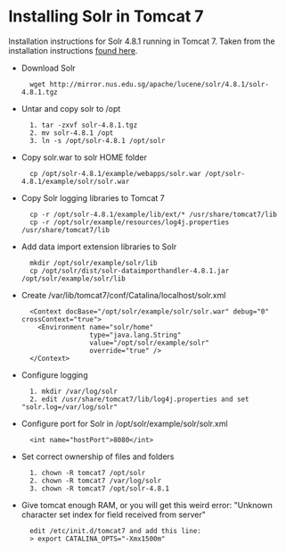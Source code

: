 Installing Solr in Tomcat 7
===========================

Installation instructions for Solr 4.8.1 running in Tomcat 7. Taken from the installation instructions [found here](http://stackoverflow.com/questions/23503116/cant-get-solr-4-8-working-with-tomcat-7-and-ubuntu-12-04).

- Download Solr

        wget http://mirror.nus.edu.sg/apache/lucene/solr/4.8.1/solr-4.8.1.tgz

- Untar and copy solr to /opt

        1. tar -zxvf solr-4.8.1.tgz
        2. mv solr-4.8.1 /opt
        3. ln -s /opt/solr-4.8.1 /opt/solr

- Copy solr.war to solr HOME folder
        
        cp /opt/solr-4.8.1/example/webapps/solr.war /opt/solr-4.8.1/example/solr/solr.war

- Copy Solr logging libraries to Tomcat 7

        cp -r /opt/solr-4.8.1/example/lib/ext/* /usr/share/tomcat7/lib
        cp -r /opt/solr/example/resources/log4j.properties /usr/share/tomcat7/lib
        

- Add data import extension libraries to Solr 
  
        mkdir /opt/solr/example/solr/lib
        cp /opt/solr/dist/solr-dataimporthandler-4.8.1.jar /opt/solr/example/solr/lib
        
- Create /var/lib/tomcat7/conf/Catalina/localhost/solr.xml

        <Context docBase="/opt/solr/example/solr/solr.war" debug="0" crossContext="true">
          <Environment name="solr/home" 
                       type="java.lang.String" 
                       value="/opt/solr/example/solr" 
                       override="true" />
        </Context>

- Configure logging

        1. mkdir /var/log/solr
        2. edit /usr/share/tomcat7/lib/log4j.properties and set "solr.log=/var/log/solr"
        
- Configure port for Solr in /opt/solr/example/solr/solr.xml

        <int name="hostPort">8080</int>
        
- Set correct ownership of files and folders

        1. chown -R tomcat7 /opt/solr
        2. chown -R tomcat7 /var/log/solr
        3. chown -R tomcat7 /opt/solr-4.8.1
        
- Give tomcat enough RAM, or you will get this weird error: "Unknown character set index for field received from server"

        edit /etc/init.d/tomcat7 and add this line:
        > export CATALINA_OPTS="-Xmx1500m"
        

